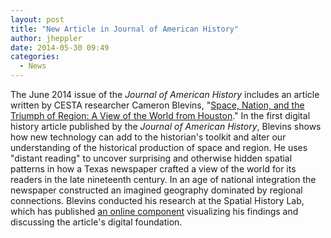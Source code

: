 ```yaml
---
layout: post
title: "New Article in Journal of American History"
author: jheppler
date: 2014-05-30 09:49
categories:
  - News
---
```


The June 2014 issue of the *Journal of American History* includes an article
written by CESTA researcher Cameron Blevins, "[Space, Nation, and the Triumph
of Region: A View of the World from Houston](http://jah.oxfordjournals.org/cgi/content/full/jau184?%0Aijkey=unucsImiwNrelaF&keytype=ref)." In the first digital history
article published by the *Journal of American History*, Blevins shows how new
technology can add to the historian's toolkit and alter our understanding of
the historical production of space and region. He uses "distant reading" to
uncover surprising and otherwise hidden spatial patterns in how a Texas
newspaper crafted a view of the world for its readers in the late nineteenth
century. In an age of national integration the newspaper constructed an
imagined geography dominated by regional connections. Blevins conducted his
research at the Spatial History Lab, which has published [an online
component](http://spatialhistory.stanford.edu/viewoftheworld)
visualizing his findings and discussing the article's digital foundation.
